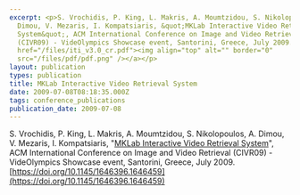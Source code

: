 ```yaml
---
excerpt: <p>S. Vrochidis, P. King, L. Makris, A. Moumtzidou, S. Nikolopoulos, A.
  Dimou, V. Mezaris, I. Kompatsiaris, &quot;MKLab Interactive Video Retrieval
  System&quot;, ACM International Conference on Image and Video Retrieval
  (CIVR09) - VideOlympics Showcase event, Santorini, Greece, July 2009.<a
  href="/files/iti_v3.0_cr.pdf"><img align="top" alt="" border="0"
  src="/files/pdf/pdf.png" /></a></p>
layout: publication
types: publication
title: MKLab Interactive Video Retrieval System
date: 2009-07-08T08:18:35.000Z
tags: conference_publications
publication_date: 2009-07-08
---
```

S. Vrochidis, P. King, L. Makris, A. Moumtzidou, S. Nikolopoulos, A. Dimou, V. Mezaris, I. Kompatsiaris, "[MKLab Interactive Video Retrieval System](https://mklab.iti.gr/files/iti_v3.0_cr.pdf)", ACM International Conference on Image and Video Retrieval (CIVR09) - VideOlympics Showcase event, Santorini, Greece, July 2009. [https://doi.org/10.1145/1646396.1646459](https://doi.org/10.1145/1646396.1646459)